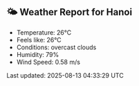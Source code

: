 <!-- WEATHER-START -->
## 🌤 Weather Report for Hanoi

- Temperature: 26°C
- Feels like: 26°C
- Conditions: overcast clouds
- Humidity: 79%
- Wind Speed: 0.58 m/s

Last updated: 2025-08-13 04:33:29 UTC
<!-- WEATHER-END -->
